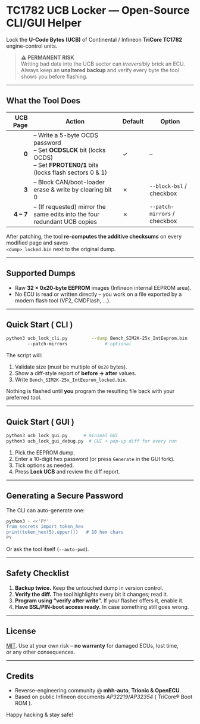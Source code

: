 # TC1782 UCB Locker — Open-Source CLI/GUI Helper  
Lock the **U-Code Bytes (UCB)** of Continental / Infineon **TriCore TC1782** engine-control units.

> **⚠️  PERMANENT RISK**  
> Writing bad data into the UCB sector can *irreversibly* brick an ECU.  
> Always keep an **unaltered backup** and verify every byte the tool shows you before flashing.

---

## What the Tool Does

| UCB Page | Action | Default | Option |
|---------:|--------|---------|--------|
| **0** | – Write a 5-byte OCDS password<br>– Set **OCDSLCK** bit (locks OCDS)<br>– Set **FPROTEN0/1** bits (locks flash sectors 0 & 1) | ✓ | – |
| **3** | – Block CAN/boot-loader erase & write by clearing bit 0 | ✗ | `--block-bsl` / checkbox |
| **4 – 7** | – (If requested) mirror the same edits into the four redundant UCB copies | ✗ | `--patch-mirrors` / checkbox |

After patching, the tool **re-computes the additive checksums** on every modified page and saves  
`<dump>_locked.bin` next to the original dump.

---

## Supported Dumps

* Raw **32 × 0x20-byte EEPROM** images (Infineon internal EEPROM area).  
* No ECU is read or written directly – you work on a file exported by a modern flash tool
  (VF2, CMDFlash, …).

---

## Quick Start ( CLI )

```bash
python3 ucb_lock_cli.py         --dump Bench_SIM2K-25x_IntEeprom.bin         --pwd D4E7A19C3F         --block-bsl        \         # optional
        --patch-mirrors              # optional
```

The script will:

1. Validate size (must be multiple of `0x20` bytes).  
2. Show a diff-style report of **before → after** values.  
3. Write `Bench_SIM2K-25x_IntEeprom_locked.bin`.

Nothing is flashed until **you** program the resulting file back with your preferred tool.

---

## Quick Start ( GUI )

```bash
python3 ucb_lock_gui.py      # minimal GUI  
python3 ucb_lock_gui_debug.py  # GUI + pop-up diff for every run
```

1. Pick the EEPROM dump.  
2. Enter a 10-digit hex password (or press `Generate` in the GUI fork).  
3. Tick options as needed.  
4. Press **Lock UCB** and review the diff report.

---

## Generating a Secure Password

The CLI can auto-generate one:

```bash
python3 - <<'PY'
from secrets import token_hex
print(token_hex(5).upper())   # 10 hex chars
PY
```

Or ask the tool itself (`--auto-pwd`).

---

## Safety Checklist

1. **Backup twice.** Keep the untouched dump in version control.
2. **Verify the diff.** The tool highlights every bit it changes; read it.
3. **Program using “verify after write”.** If your flasher offers it, enable it.
4. **Have BSL/PIN-boot access ready.** In case something still goes wrong.

---

## License

[MIT](LICENSE).  Use at your own risk – **no warranty** for damaged ECUs, lost time,  
or any other consequences.

---

## Credits

* Reverse-engineering community @ **mhh-auto**, **Trionic & OpenECU**.  
* Based on public Infineon documents *AP32219*/*AP32354* ( TriCore® Boot ROM ).

Happy hacking & stay safe!
